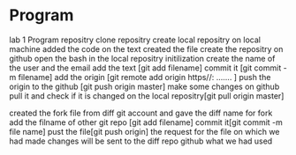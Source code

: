 # Program
lab 1
Program repositry
clone repositry
create local repositry on local machine
added the code on the text
created the file
create the repositry on github
open the bash in the local repositry
initilization
create the name of the user and the email
add the text [git add filename]
commit it [git commit -m filename] 
add the origin [git remote add origin https//: ....... ]
push the origin to the github [git push origin master]
make some changes on github pull it and check if it is changed on the local repositry[git pull origin master]

created the fork file from diff git account and gave the diff name for fork
add the filname of other git repo [git add filename]
commit it[git commit -m file name]
pust the file[git push origin]
the request for the file on which we had made changes will be sent to the diff repo github what we had used

